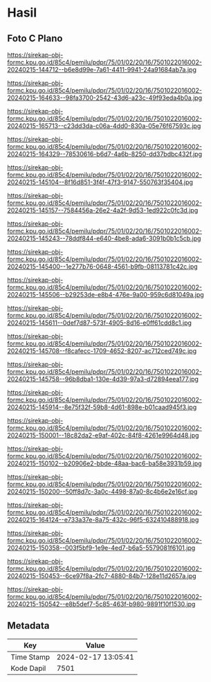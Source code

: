# Hasil

## Foto C Plano

https://sirekap-obj-formc.kpu.go.id/85c4/pemilu/pdpr/75/01/02/20/16/7501022016002-20240215-144712--b6e8d99e-7a61-4411-9941-24a91684ab7a.jpg

https://sirekap-obj-formc.kpu.go.id/85c4/pemilu/pdpr/75/01/02/20/16/7501022016002-20240215-164633--98fa3700-2542-43d6-a23c-49f93eda4b0a.jpg

https://sirekap-obj-formc.kpu.go.id/85c4/pemilu/pdpr/75/01/02/20/16/7501022016002-20240215-165713--c23dd3da-c06a-4dd0-830a-05e76f67593c.jpg

https://sirekap-obj-formc.kpu.go.id/85c4/pemilu/pdpr/75/01/02/20/16/7501022016002-20240215-164329--78530616-b6d7-4a6b-8250-dd37bdbc432f.jpg

https://sirekap-obj-formc.kpu.go.id/85c4/pemilu/pdpr/75/01/02/20/16/7501022016002-20240215-145104--8f16d851-3f4f-47f3-9147-550763f35404.jpg

https://sirekap-obj-formc.kpu.go.id/85c4/pemilu/pdpr/75/01/02/20/16/7501022016002-20240215-145157--7584456a-26e2-4a2f-9d53-1ed922c0fc3d.jpg

https://sirekap-obj-formc.kpu.go.id/85c4/pemilu/pdpr/75/01/02/20/16/7501022016002-20240215-145243--78ddf844-e640-4be8-ada6-3091b0b1c5cb.jpg

https://sirekap-obj-formc.kpu.go.id/85c4/pemilu/pdpr/75/01/02/20/16/7501022016002-20240215-145400--1e277b76-0648-4561-b9fb-08113781c42c.jpg

https://sirekap-obj-formc.kpu.go.id/85c4/pemilu/pdpr/75/01/02/20/16/7501022016002-20240215-145506--b29253de-e8b4-476e-9a00-959c6d81049a.jpg

https://sirekap-obj-formc.kpu.go.id/85c4/pemilu/pdpr/75/01/02/20/16/7501022016002-20240215-145611--0def7d87-573f-4905-8d16-e0ff61cdd8c1.jpg

https://sirekap-obj-formc.kpu.go.id/85c4/pemilu/pdpr/75/01/02/20/16/7501022016002-20240215-145708--f8cafecc-1709-4652-8207-ac712ced749c.jpg

https://sirekap-obj-formc.kpu.go.id/85c4/pemilu/pdpr/75/01/02/20/16/7501022016002-20240215-145758--96b8dba1-130e-4d39-97a3-d72894eea177.jpg

https://sirekap-obj-formc.kpu.go.id/85c4/pemilu/pdpr/75/01/02/20/16/7501022016002-20240215-145914--8e75f32f-59b8-4d61-898e-b01caad945f3.jpg

https://sirekap-obj-formc.kpu.go.id/85c4/pemilu/pdpr/75/01/02/20/16/7501022016002-20240215-150001--18c82da2-e9af-402c-84f8-4261e9964d48.jpg

https://sirekap-obj-formc.kpu.go.id/85c4/pemilu/pdpr/75/01/02/20/16/7501022016002-20240215-150102--b20906e2-bbde-48aa-bac6-ba58e3931b59.jpg

https://sirekap-obj-formc.kpu.go.id/85c4/pemilu/pdpr/75/01/02/20/16/7501022016002-20240215-150200--50ff8d7c-3a0c-4498-87a0-8c4b6e2e16cf.jpg

https://sirekap-obj-formc.kpu.go.id/85c4/pemilu/pdpr/75/01/02/20/16/7501022016002-20240215-164124--e733a37e-8a75-432c-96f5-632410488918.jpg

https://sirekap-obj-formc.kpu.go.id/85c4/pemilu/pdpr/75/01/02/20/16/7501022016002-20240215-150358--003f5bf9-1e9e-4ed7-b6a5-5579081f6101.jpg

https://sirekap-obj-formc.kpu.go.id/85c4/pemilu/pdpr/75/01/02/20/16/7501022016002-20240215-150453--6ce97f8a-2fc7-4880-84b7-128e11d2657a.jpg

https://sirekap-obj-formc.kpu.go.id/85c4/pemilu/pdpr/75/01/02/20/16/7501022016002-20240215-150542--e8b5def7-5c85-463f-b980-9891f10f1530.jpg


## Metadata

| Key        | Value               |
| ---------- | ------------------- |
| Time Stamp | 2024-02-17 13:05:41 |
| Kode Dapil | 7501                |



